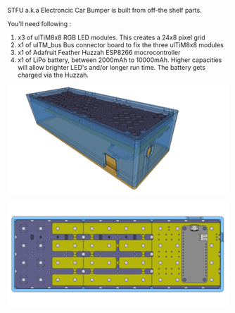 STFU a.k.a Electroncic Car Bumper is built from off-the shelf parts.

You'll need following :

1. x3 of ulTiM8x8 RGB LED modules. This creates a 24x8 pixel grid
2. x1 of ulTM_bus Bus connector board to fix the three ulTiM8x8 modules
3. x1 of Adafruit Feather Huzzah ESP8266 mocrocontroller
4. x1 of LiPo battery, between 2000mAh to 10000mAh. Higher capacities will allow brighter LED's and/or longer run time. The battery gets charged via the Huzzah.

![STFU isometric](STFU01.png)

![STFU rear](STFU04.png)
